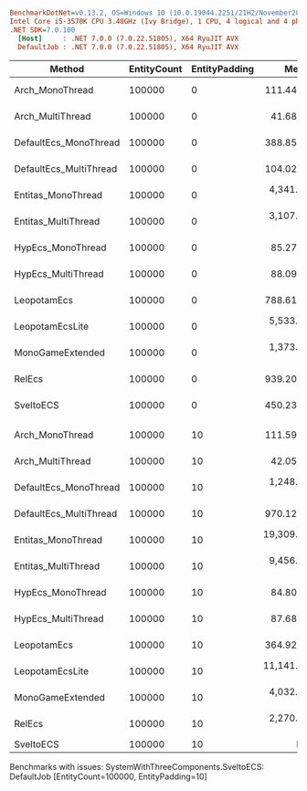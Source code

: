 ``` ini

BenchmarkDotNet=v0.13.2, OS=Windows 10 (10.0.19044.2251/21H2/November2021Update)
Intel Core i5-3570K CPU 3.40GHz (Ivy Bridge), 1 CPU, 4 logical and 4 physical cores
.NET SDK=7.0.100
  [Host]     : .NET 7.0.0 (7.0.22.51805), X64 RyuJIT AVX
  DefaultJob : .NET 7.0.0 (7.0.22.51805), X64 RyuJIT AVX


```
|                 Method | EntityCount | EntityPadding |         Mean |      Error |     StdDev | CacheMisses/Op | Allocated |
|----------------------- |------------ |-------------- |-------------:|-----------:|-----------:|---------------:|----------:|
|        Arch_MonoThread |      100000 |             0 |    111.44 μs |   0.025 μs |   0.022 μs |              8 |         - |
|       Arch_MultiThread |      100000 |             0 |     41.68 μs |   0.061 μs |   0.054 μs |              7 |         - |
|  DefaultEcs_MonoThread |      100000 |             0 |    388.85 μs |   0.182 μs |   0.142 μs |             36 |       1 B |
| DefaultEcs_MultiThread |      100000 |             0 |    104.02 μs |   0.399 μs |   0.333 μs |             40 |         - |
|     Entitas_MonoThread |      100000 |             0 |  4,341.06 μs |   7.976 μs |   7.460 μs |        344,337 |     109 B |
|    Entitas_MultiThread |      100000 |             0 |  3,107.05 μs |  10.689 μs |   8.926 μs |        401,718 |     391 B |
|      HypEcs_MonoThread |      100000 |             0 |     85.27 μs |   0.012 μs |   0.011 μs |              3 |      32 B |
|     HypEcs_MultiThread |      100000 |             0 |     88.09 μs |   0.049 μs |   0.043 μs |             14 |    1768 B |
|            LeopotamEcs |      100000 |             0 |    788.61 μs |   0.211 μs |   0.165 μs |             38 |       1 B |
|        LeopotamEcsLite |      100000 |             0 |  5,533.31 μs |   4.068 μs |   3.805 μs |          1,515 |      11 B |
|       MonoGameExtended |      100000 |             0 |  1,373.25 μs |  27.121 μs |  27.851 μs |         24,487 |     163 B |
|                 RelEcs |      100000 |             0 |    939.20 μs |   1.915 μs |   1.791 μs |         38,063 |     217 B |
|              SveltoECS |      100000 |             0 |    450.23 μs |   0.060 μs |   0.056 μs |             13 |       1 B |
|                        |             |               |              |            |            |                |           |
|        Arch_MonoThread |      100000 |            10 |    111.59 μs |   0.432 μs |   0.404 μs |              6 |         - |
|       Arch_MultiThread |      100000 |            10 |     42.05 μs |   0.029 μs |   0.025 μs |              7 |         - |
|  DefaultEcs_MonoThread |      100000 |            10 |  1,248.00 μs |   1.669 μs |   1.480 μs |         72,302 |       3 B |
| DefaultEcs_MultiThread |      100000 |            10 |    970.12 μs |   3.348 μs |   2.968 μs |        119,385 |       1 B |
|     Entitas_MonoThread |      100000 |            10 | 19,309.45 μs | 121.756 μs | 113.891 μs |        624,546 |     148 B |
|    Entitas_MultiThread |      100000 |            10 |  9,456.08 μs | 138.433 μs | 122.718 μs |        620,781 |     410 B |
|      HypEcs_MonoThread |      100000 |            10 |     84.80 μs |   0.009 μs |   0.008 μs |              2 |      32 B |
|     HypEcs_MultiThread |      100000 |            10 |     87.68 μs |   0.066 μs |   0.058 μs |             17 |    1768 B |
|            LeopotamEcs |      100000 |            10 |    364.92 μs |   0.946 μs |   0.838 μs |          1,857 |       1 B |
|        LeopotamEcsLite |      100000 |            10 | 11,141.80 μs |  44.407 μs |  41.538 μs |        113,341 |      17 B |
|       MonoGameExtended |      100000 |            10 |  4,032.95 μs |   9.810 μs |   8.697 μs |        219,729 |     171 B |
|                 RelEcs |      100000 |            10 |  2,270.26 μs |   4.858 μs |   4.306 μs |        175,250 |     221 B |
|              SveltoECS |      100000 |            10 |           NA |         NA |         NA |              - |         - |

Benchmarks with issues:
  SystemWithThreeComponents.SveltoECS: DefaultJob [EntityCount=100000, EntityPadding=10]
